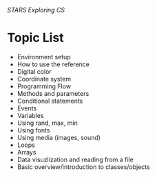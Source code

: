 _STARS Exploring CS_

# Topic List
* Environment setup
* How to use the reference
* Digital color
* Coordinate system
* Programming Flow
* Methods and parameters
* Conditional statements
* Events
* Variables
* Using rand, max, min
* Using fonts
* Using media (images, sound)
* Loops
* Arrays
* Data visuzlization and reading from a file
* Basic overview/introduction to classes/objects